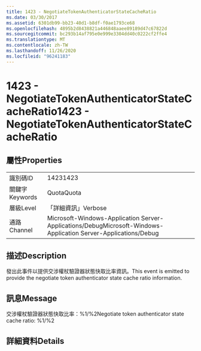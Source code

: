 ```yaml
---
title: 1423 - NegotiateTokenAuthenticatorStateCacheRatio
ms.date: 03/30/2017
ms.assetid: 6301db99-bb23-40d1-b8df-f0ae1793ce68
ms.openlocfilehash: 4895b2d8438821a446848aaee89189d47c67822d
ms.sourcegitcommit: bc293b14af795e0e999e3304dd40c0222cf2ffe4
ms.translationtype: MT
ms.contentlocale: zh-TW
ms.lasthandoff: 11/26/2020
ms.locfileid: "96241183"
---
```

# <a name="1423---negotiatetokenauthenticatorstatecacheratio"></a><span data-ttu-id="b6b63-102">1423 - NegotiateTokenAuthenticatorStateCacheRatio</span><span class="sxs-lookup"><span data-stu-id="b6b63-102">1423 - NegotiateTokenAuthenticatorStateCacheRatio</span></span>

## <a name="properties"></a><span data-ttu-id="b6b63-103">屬性</span><span class="sxs-lookup"><span data-stu-id="b6b63-103">Properties</span></span>  
  
|||  
|-|-|  
|<span data-ttu-id="b6b63-104">識別碼</span><span class="sxs-lookup"><span data-stu-id="b6b63-104">ID</span></span>|<span data-ttu-id="b6b63-105">1423</span><span class="sxs-lookup"><span data-stu-id="b6b63-105">1423</span></span>|  
|<span data-ttu-id="b6b63-106">關鍵字</span><span class="sxs-lookup"><span data-stu-id="b6b63-106">Keywords</span></span>|<span data-ttu-id="b6b63-107">Quota</span><span class="sxs-lookup"><span data-stu-id="b6b63-107">Quota</span></span>|  
|<span data-ttu-id="b6b63-108">層級</span><span class="sxs-lookup"><span data-stu-id="b6b63-108">Level</span></span>|<span data-ttu-id="b6b63-109">「詳細資訊」</span><span class="sxs-lookup"><span data-stu-id="b6b63-109">Verbose</span></span>|  
|<span data-ttu-id="b6b63-110">通路</span><span class="sxs-lookup"><span data-stu-id="b6b63-110">Channel</span></span>|<span data-ttu-id="b6b63-111">Microsoft-Windows-Application Server-Applications/Debug</span><span class="sxs-lookup"><span data-stu-id="b6b63-111">Microsoft-Windows-Application Server-Applications/Debug</span></span>|  
  
## <a name="description"></a><span data-ttu-id="b6b63-112">描述</span><span class="sxs-lookup"><span data-stu-id="b6b63-112">Description</span></span>  

 <span data-ttu-id="b6b63-113">發出此事件以提供交涉權杖驗證器狀態快取比率資訊。</span><span class="sxs-lookup"><span data-stu-id="b6b63-113">This event is emitted to provide the negotiate token authenticator state cache ratio information.</span></span>  
  
## <a name="message"></a><span data-ttu-id="b6b63-114">訊息</span><span class="sxs-lookup"><span data-stu-id="b6b63-114">Message</span></span>  

 <span data-ttu-id="b6b63-115">交涉權杖驗證器狀態快取比率：%1/%2</span><span class="sxs-lookup"><span data-stu-id="b6b63-115">Negotiate token authenticator state cache ratio: %1/%2</span></span>  
  
## <a name="details"></a><span data-ttu-id="b6b63-116">詳細資料</span><span class="sxs-lookup"><span data-stu-id="b6b63-116">Details</span></span>

